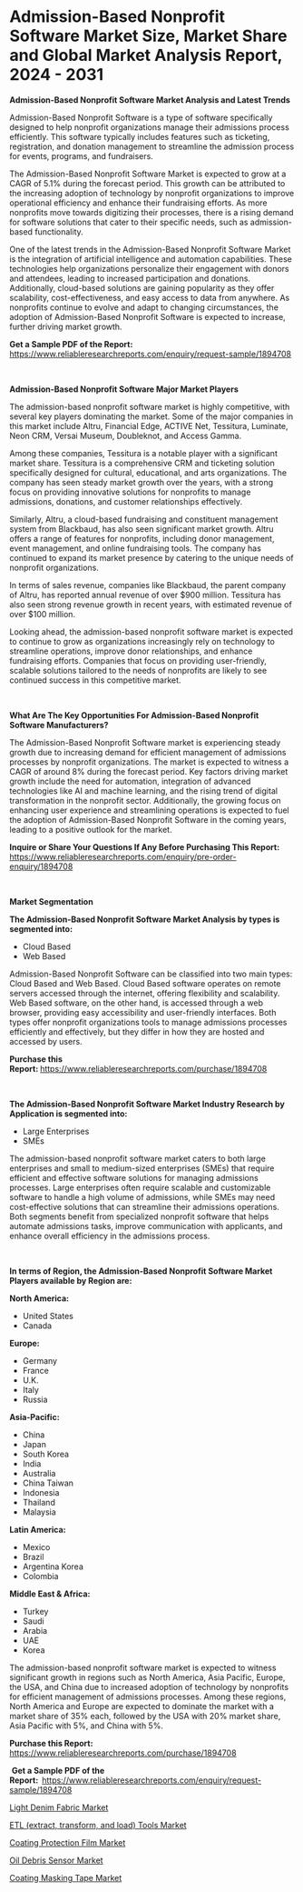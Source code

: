 <p><h1>Admission-Based Nonprofit Software Market Size, Market Share and Global Market Analysis Report, 2024 - 2031</h1></p><p><strong>Admission-Based Nonprofit Software Market Analysis and Latest Trends</strong></p>
<p><p>Admission-Based Nonprofit Software is a type of software specifically designed to help nonprofit organizations manage their admissions process efficiently. This software typically includes features such as ticketing, registration, and donation management to streamline the admission process for events, programs, and fundraisers.</p><p>The Admission-Based Nonprofit Software Market is expected to grow at a CAGR of 5.1% during the forecast period. This growth can be attributed to the increasing adoption of technology by nonprofit organizations to improve operational efficiency and enhance their fundraising efforts. As more nonprofits move towards digitizing their processes, there is a rising demand for software solutions that cater to their specific needs, such as admission-based functionality.</p><p>One of the latest trends in the Admission-Based Nonprofit Software Market is the integration of artificial intelligence and automation capabilities. These technologies help organizations personalize their engagement with donors and attendees, leading to increased participation and donations. Additionally, cloud-based solutions are gaining popularity as they offer scalability, cost-effectiveness, and easy access to data from anywhere. As nonprofits continue to evolve and adapt to changing circumstances, the adoption of Admission-Based Nonprofit Software is expected to increase, further driving market growth.</p></p>
<p><strong>Get a Sample PDF of the Report:&nbsp;</strong> <a href="https://www.reliableresearchreports.com/enquiry/request-sample/1894708">https://www.reliableresearchreports.com/enquiry/request-sample/1894708</a></p>
<p>&nbsp;</p>
<p><strong>Admission-Based Nonprofit Software Major Market Players</strong></p>
<p><p>The admission-based nonprofit software market is highly competitive, with several key players dominating the market. Some of the major companies in this market include Altru, Financial Edge, ACTIVE Net, Tessitura, Luminate, Neon CRM, Versai Museum, Doubleknot, and Access Gamma.</p><p>Among these companies, Tessitura is a notable player with a significant market share. Tessitura is a comprehensive CRM and ticketing solution specifically designed for cultural, educational, and arts organizations. The company has seen steady market growth over the years, with a strong focus on providing innovative solutions for nonprofits to manage admissions, donations, and customer relationships effectively.</p><p>Similarly, Altru, a cloud-based fundraising and constituent management system from Blackbaud, has also seen significant market growth. Altru offers a range of features for nonprofits, including donor management, event management, and online fundraising tools. The company has continued to expand its market presence by catering to the unique needs of nonprofit organizations.</p><p>In terms of sales revenue, companies like Blackbaud, the parent company of Altru, has reported annual revenue of over $900 million. Tessitura has also seen strong revenue growth in recent years, with estimated revenue of over $100 million.</p><p>Looking ahead, the admission-based nonprofit software market is expected to continue to grow as organizations increasingly rely on technology to streamline operations, improve donor relationships, and enhance fundraising efforts. Companies that focus on providing user-friendly, scalable solutions tailored to the needs of nonprofits are likely to see continued success in this competitive market.</p></p>
<p>&nbsp;</p>
<p><strong>What Are The Key Opportunities For Admission-Based Nonprofit Software Manufacturers?</strong></p>
<p><p>The Admission-Based Nonprofit Software market is experiencing steady growth due to increasing demand for efficient management of admissions processes by nonprofit organizations. The market is expected to witness a CAGR of around 8% during the forecast period. Key factors driving market growth include the need for automation, integration of advanced technologies like AI and machine learning, and the rising trend of digital transformation in the nonprofit sector. Additionally, the growing focus on enhancing user experience and streamlining operations is expected to fuel the adoption of Admission-Based Nonprofit Software in the coming years, leading to a positive outlook for the market.</p></p>
<p><strong>Inquire or Share Your Questions If Any Before Purchasing This Report:</strong> <a href="https://www.reliableresearchreports.com/enquiry/pre-order-enquiry/1894708">https://www.reliableresearchreports.com/enquiry/pre-order-enquiry/1894708</a></p>
<p>&nbsp;</p>
<p><strong>Market Segmentation</strong></p>
<p><strong>The Admission-Based Nonprofit Software Market Analysis by types is segmented into:</strong></p>
<p><ul><li>Cloud Based</li><li>Web Based</li></ul></p>
<p><p>Admission-Based Nonprofit Software can be classified into two main types: Cloud Based and Web Based. Cloud Based software operates on remote servers accessed through the internet, offering flexibility and scalability. Web Based software, on the other hand, is accessed through a web browser, providing easy accessibility and user-friendly interfaces. Both types offer nonprofit organizations tools to manage admissions processes efficiently and effectively, but they differ in how they are hosted and accessed by users.</p></p>
<p><strong>Purchase this Report:&nbsp;</strong><a href="https://www.reliableresearchreports.com/purchase/1894708">https://www.reliableresearchreports.com/purchase/1894708</a></p>
<p>&nbsp;</p>
<p><strong>The Admission-Based Nonprofit Software Market Industry Research by Application is segmented into:</strong></p>
<p><ul><li>Large Enterprises</li><li>SMEs</li></ul></p>
<p><p>The admission-based nonprofit software market caters to both large enterprises and small to medium-sized enterprises (SMEs) that require efficient and effective software solutions for managing admissions processes. Large enterprises often require scalable and customizable software to handle a high volume of admissions, while SMEs may need cost-effective solutions that can streamline their admissions operations. Both segments benefit from specialized nonprofit software that helps automate admissions tasks, improve communication with applicants, and enhance overall efficiency in the admissions process.</p></p>
<p>&nbsp;</p>
<p><strong>In terms of Region, the Admission-Based Nonprofit Software Market Players available by Region are:</strong></p>
<p>
    <p> <strong> North America: </strong>
        <ul>
            <li>United States</li>
            <li>Canada</li>
        </ul>
        </p> 
    <p> <strong> Europe: </strong>
        <ul>
            <li>Germany</li>
            <li>France</li>
            <li>U.K.</li>
            <li>Italy</li>
            <li>Russia</li>
        </ul>
        </p> 
    <p> <strong> Asia-Pacific: </strong>
        <ul>
            <li>China</li>
            <li>Japan</li>
            <li>South Korea</li>
            <li>India</li>
            <li>Australia</li>
            <li>China Taiwan</li>
            <li>Indonesia</li>
            <li>Thailand</li>
            <li>Malaysia</li>
        </ul>
        </p> 
    <p> <strong> Latin America: </strong>
        <ul>
            <li>Mexico</li>
            <li>Brazil</li>
            <li>Argentina Korea</li>
            <li>Colombia</li>
        </ul>
        </p> 
    <p> <strong> Middle East & Africa: </strong>
        <ul>
            <li>Turkey</li>
            <li>Saudi</li>
            <li>Arabia</li>
            <li>UAE</li>
            <li>Korea</li>
        </ul>
    </p>
    </p>
<p><p>The admission-based nonprofit software market is expected to witness significant growth in regions such as North America, Asia Pacific, Europe, the USA, and China due to increased adoption of technology by nonprofits for efficient management of admissions processes. Among these regions, North America and Europe are expected to dominate the market with a market share of 35% each, followed by the USA with 20% market share, Asia Pacific with 5%, and China with 5%.</p></p>
<p><strong>Purchase this Report: </strong><a href="https://www.reliableresearchreports.com/purchase/1894708">https://www.reliableresearchreports.com/purchase/1894708</a></p>
<p>&nbsp;<strong>Get a Sample PDF of the Report:&nbsp;&nbsp;</strong><a href="https://www.reliableresearchreports.com/enquiry/request-sample/1894708">https://www.reliableresearchreports.com/enquiry/request-sample/1894708</a></p>
<p><strong></strong></p>
<p><p><a href="https://view.publitas.com/reportprime-1/light-denim-fabric-market-size-share-trends-analysis-report-by-material-by-type-by-end-user-by-region-and-segment-forecasts-2024-2031/">Light Denim Fabric Market</a></p><p><a href="https://github.com/nicholepatriciadoylenwnrjr0/Market-Research-Report-List-1/blob/main/etl-extract-transform-and-load-tools-market.md">ETL (extract, transform, and load) Tools Market</a></p><p><a href="https://glittery-fuchsia-86a.notion.site/Coating-Protection-Film-Market-Challenges-Opportunities-and-Growth-Drivers-and-Major-Market-Playe-fc0439b1e49b4a9882b7e720863a414d">Coating Protection Film Market</a></p><p><a href="https://view.publitas.com/reportprime-1/oil-debris-sensor-market-size-furnishes-valuable-information-encompassing-market-share-market-trends-and-projections-spanning-from-2024-to-2031/">Oil Debris Sensor Market</a></p><p><a href="https://silk-columnist-571.notion.site/Coating-Masking-Tape-Market-Challenges-Opportunities-and-Growth-Drivers-and-Major-Market-Players--9cc25785df6c4fc999b918075a75e93e">Coating Masking Tape Market</a></p></p>